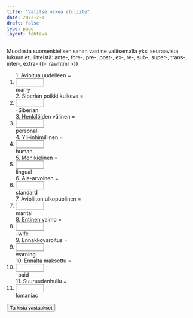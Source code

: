 ```yaml
---
title: "Valitse oikea etuliite"
date: 2022-2-1
draft: false
type: page
layout: tehtava
---
```


Muodosta suomenkielisen sanan vastine valitsemalla yksi seuraavista lukuun etuliitteistä: ante-, fore-, pre-, post-, ex-, re-, sub-, super-, trans-, inter-, extra- 
{{< rawhtml >}}
<div class="tehtava">
<form autocomplete="off">
  <ol>
  
<section>
1. Avioitua uudelleen = &nbsp;<li><input id="q1" type="text"/><span></span></li>marry
</section>
<section>
2. Siperian poikki kulkeva = &nbsp;<li><input id="q2" type="text"/><span></span></li>-Siberian
</section>
<section>
3. Henkilöiden välinen = &nbsp;<li><input id="q3" type="text"/><span></span></li>personal
</section>
<section>
4. Yli-inhimillinen = &nbsp;<li><input id="q4" type="text"/><span></span></li>human
</section>
<section>
5. Monikielinen = &nbsp;<li><input id="q5" type="text"/><span></span></li>lingual
</section>
<section>
6. Ala-arvoinen = &nbsp;<li><input id="q6" type="text"/><span></span></li>standard
</section>
<section>
7. Avioliiton ulkopuolinen = &nbsp;<li><input id="q7" type="text"/><span></span></li>marital
</section>
<section>
8. Entinen vaimo =  &nbsp;<li><input id="q8" type="text"/><span></span></li>-wife
</section>
<section>
9. Ennakkovaroitus = &nbsp;<li><input id="q9" type="text"/><span></span></li>warning
</section>
<section>
10. Ennalta maksettu = &nbsp;<li><input id="q10" type="text"/><span></span></li>-paid
</section> 
<section>
11. Suuruudenhullu = &nbsp;<li><input id="q11" type="text"/><span></span></li>lomaniac
</section> 

</ol>
  
 <link rel="stylesheet" type="text/css" href="/css/kirjoita1.css"/>

<div id="buttonWrapper">
   <input type="submit" id="submit" value="Tarkista vastaukset" />
   </div>
</form>

</div>


<script>
var answers = {
  "q1": ["re"],
  "q2": ["trans"],
  "q3": ["inter"],
  "q4": ["super"],
  "q5": ["post",],
  "q6": ["sub"],
  "q7": ["extra"],
  "q8": ["ex"],
  "q9": ["fore"],
  "q10": ["pre"],
  };

function markAnswers() {
  $("input[type='text']").each(function() {
    console.log($.inArray(this.value, answers[this.id]));
    if ($.inArray(this.value.toLowerCase().trim(), answers[this.id]) === -1) {
      $(this).parent()[0].setAttribute("class", "vaarin");
    } else {
      $(this).parent()[0].setAttribute("class", "oikein");
    }
  })
}

$("form").on("submit", function(e) {
  e.preventDefault();
  markAnswers();
});

const input = document.querySelector('.tehtava input');
const span = document.querySelector('.tehtava span');

document.querySelectorAll("input").forEach(elem => elem.addEventListener('input', function (event) {
    span.innerHTML = this.value.replace(/\s/g, '&nbsp;');
    this.style.width = span.offsetWidth + 'px';
}));

</script>

<style>
.tehtava input[type="text"] {
    width: 75px;
    text-align: right;
}
</style>
</rawhtml>